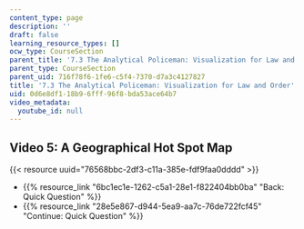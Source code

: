 ```yaml
---
content_type: page
description: ''
draft: false
learning_resource_types: []
ocw_type: CourseSection
parent_title: '7.3 The Analytical Policeman: Visualization for Law and Order'
parent_type: CourseSection
parent_uid: 716f78f6-1fe6-c5f4-7370-d7a3c4127827
title: '7.3 The Analytical Policeman: Visualization for Law and Order'
uid: 0d6e8df1-18b9-6fff-96f8-bda53ace64b7
video_metadata:
  youtube_id: null
---
```

## Video 5: A Geographical Hot Spot Map

{{< resource uuid="76568bbc-2df3-c11a-385e-fdf9faa0dddd" >}}

- {{% resource_link "6bc1ec1e-1262-c5a1-28e1-f822404bb0ba" "Back: Quick Question" %}}
- {{% resource_link "28e5e867-d944-5ea9-aa7c-76de722fcf45" "Continue: Quick Question" %}}